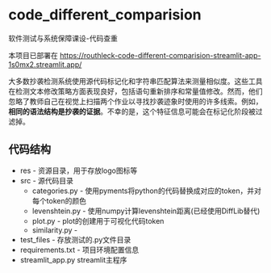 # code_different_comparision
软件测试与系统保障课设-代码查重 

本项目已部署在 https://routhleck-code-different-comparision-streamlit-app-1s0mx2.streamlit.app/

⼤多数抄袭检测系统使⽤源代码标记化和字符串匹配算法来测量相似度。这些工具在检测⽂本修改策略方面表现良好，包括语句重新排序和常量值修改。然⽽，他们忽略了教师⾃己在视觉上扫描两个作业以寻找抄袭迹象时使⽤的许多线索。例如，**相同的语法结构是抄袭的证据**。不幸的是，这个特征信息可能会在标记化阶段被过滤掉。

## 代码结构

- res - 资源目录，用于存放logo图标等
- src - 源代码目录
  - categories.py - 使用pyments将python的代码替换成对应的token，并对每个token的颜色
  - levenshtein.py - 使用numpy计算levenshtein距离(已经使用DiffLib替代)
  - plot.py - plot的创建用于可视化代码token
  - similarity.py - 
- test_files - 存放测试的.py文件目录
- requirements.txt - 项目环境配置信息
- streamlit_app.py streamlit主程序 
